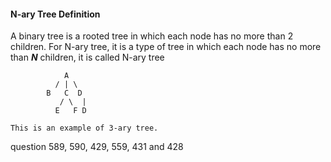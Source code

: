 #### N-ary Tree Definition 

A binary tree is a rooted tree in which each node has no more than 2 children. 
For N-ary tree, it is a type of tree in which each node has no more than ***N***
children, it is called N-ary tree 
```
            A
          / | \
        B   C  D
           / \  |
          E   F D

This is an example of 3-ary tree. 
```

question 589, 590, 429, 559, 431 and 428